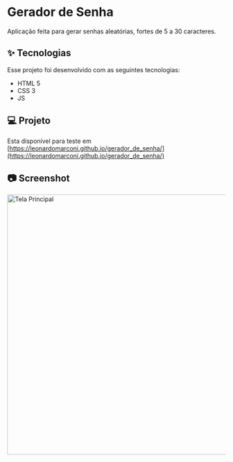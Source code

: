 # Gerador de Senha
Aplicação feita para gerar senhas aleatórias, fortes de 5 a 30 caracteres.

## ✨ Tecnologias

Esse projeto foi desenvolvido com as seguintes tecnologias:

- HTML 5
- CSS 3
- JS

## 💻 Projeto

Esta disponível para teste em [https://leonardomarconi.github.io/gerador_de_senha/](https://leonardomarconi.github.io/gerador_de_senha/)

## 📷 Screenshot  
<div style="flex-direction: row;">

<img style="flex-direction: row;" alt="Tela Principal" src="https://drive.google.com/uc?export=view&id=1mzlMLQcGxhESialkvTlsJUmvukxQUajI" width="900" height="600">

</div>

